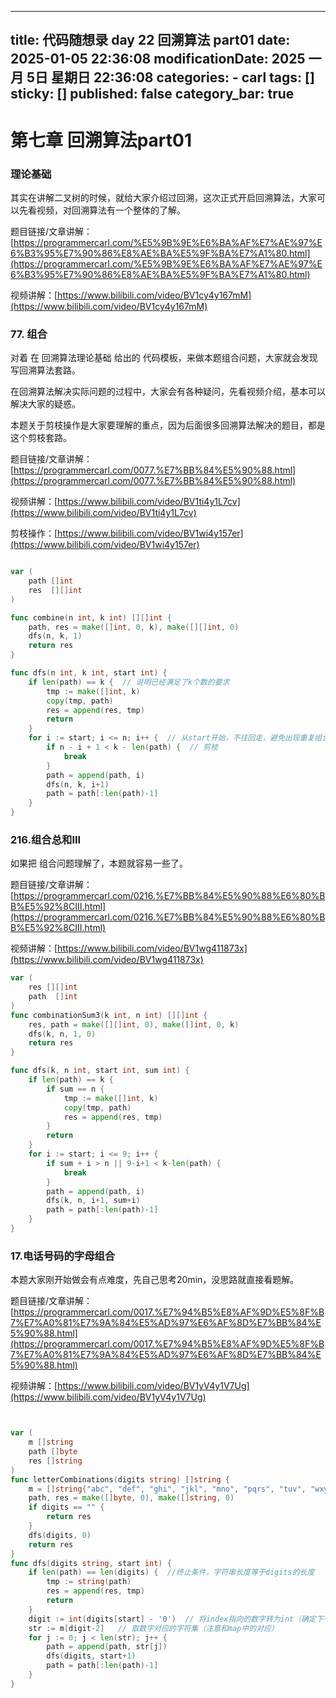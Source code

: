 
---
title: 代码随想录 day 22 回溯算法 part01
date: 2025-01-05 22:36:08
modificationDate: 2025 一月 5日 星期日 22:36:08
categories: 
	- carl
tags: []
sticky: []
published: false
category_bar: true
---


# 第七章 回溯算法part01

### 理论基础

其实在讲解二叉树的时候，就给大家介绍过回溯，这次正式开启回溯算法，大家可以先看视频，对回溯算法有一个整体的了解。

题目链接/文章讲解：[https://programmercarl.com/%E5%9B%9E%E6%BA%AF%E7%AE%97%E6%B3%95%E7%90%86%E8%AE%BA%E5%9F%BA%E7%A1%80.html](https://programmercarl.com/%E5%9B%9E%E6%BA%AF%E7%AE%97%E6%B3%95%E7%90%86%E8%AE%BA%E5%9F%BA%E7%A1%80.html)

视频讲解：[https://www.bilibili.com/video/BV1cy4y167mM](https://www.bilibili.com/video/BV1cy4y167mM)

### 77. 组合

对着 在 回溯算法理论基础 给出的 代码模板，来做本题组合问题，大家就会发现 写回溯算法套路。

在回溯算法解决实际问题的过程中，大家会有各种疑问，先看视频介绍，基本可以解决大家的疑惑。

本题关于剪枝操作是大家要理解的重点，因为后面很多回溯算法解决的题目，都是这个剪枝套路。

题目链接/文章讲解：[https://programmercarl.com/0077.%E7%BB%84%E5%90%88.html](https://programmercarl.com/0077.%E7%BB%84%E5%90%88.html)

视频讲解：[https://www.bilibili.com/video/BV1ti4y1L7cv](https://www.bilibili.com/video/BV1ti4y1L7cv)

剪枝操作：[https://www.bilibili.com/video/BV1wi4y157er](https://www.bilibili.com/video/BV1wi4y157er)



```go

var (
    path []int
    res  [][]int
)

func combine(n int, k int) [][]int {
    path, res = make([]int, 0, k), make([][]int, 0)
    dfs(n, k, 1)
    return res
}

func dfs(n int, k int, start int) {
    if len(path) == k {  // 说明已经满足了k个数的要求
        tmp := make([]int, k)
        copy(tmp, path)
        res = append(res, tmp)
        return
    }
    for i := start; i <= n; i++ {  // 从start开始，不往回走，避免出现重复组合
        if n - i + 1 < k - len(path) {  // 剪枝
            break
        }
        path = append(path, i)
        dfs(n, k, i+1)
        path = path[:len(path)-1]
    }
}

```


### 216.组合总和III

如果把 组合问题理解了，本题就容易一些了。

题目链接/文章讲解：[https://programmercarl.com/0216.%E7%BB%84%E5%90%88%E6%80%BB%E5%92%8CIII.html](https://programmercarl.com/0216.%E7%BB%84%E5%90%88%E6%80%BB%E5%92%8CIII.html)

视频讲解：[https://www.bilibili.com/video/BV1wg411873x](https://www.bilibili.com/video/BV1wg411873x)



```go
var (
    res [][]int
    path  []int
)
func combinationSum3(k int, n int) [][]int {
    res, path = make([][]int, 0), make([]int, 0, k)
    dfs(k, n, 1, 0)
    return res
}

func dfs(k, n int, start int, sum int) {
    if len(path) == k {
        if sum == n {
            tmp := make([]int, k)
            copy(tmp, path)
            res = append(res, tmp)
        }
        return
    }
    for i := start; i <= 9; i++ {
        if sum + i > n || 9-i+1 < k-len(path) {
            break
        }
        path = append(path, i)
        dfs(k, n, i+1, sum+i)
        path = path[:len(path)-1]
    }
}
```

### 17.电话号码的字母组合

本题大家刚开始做会有点难度，先自己思考20min，没思路就直接看题解。

题目链接/文章讲解：[https://programmercarl.com/0017.%E7%94%B5%E8%AF%9D%E5%8F%B7%E7%A0%81%E7%9A%84%E5%AD%97%E6%AF%8D%E7%BB%84%E5%90%88.html](https://programmercarl.com/0017.%E7%94%B5%E8%AF%9D%E5%8F%B7%E7%A0%81%E7%9A%84%E5%AD%97%E6%AF%8D%E7%BB%84%E5%90%88.html)

视频讲解：[https://www.bilibili.com/video/BV1yV4y1V7Ug](https://www.bilibili.com/video/BV1yV4y1V7Ug)



```go


var (
    m []string
    path []byte
    res []string
)
func letterCombinations(digits string) []string {
    m = []string{"abc", "def", "ghi", "jkl", "mno", "pqrs", "tuv", "wxyz"}
    path, res = make([]byte, 0), make([]string, 0)
    if digits == "" {
        return res
    }
    dfs(digits, 0)
    return res
}
func dfs(digits string, start int) {
    if len(path) == len(digits) {  //终止条件，字符串长度等于digits的长度
        tmp := string(path)
        res = append(res, tmp)
        return
    }
    digit := int(digits[start] - '0')  // 将index指向的数字转为int（确定下一个数字）
    str := m[digit-2]   // 取数字对应的字符集（注意和map中的对应）
    for j := 0; j < len(str); j++ {
        path = append(path, str[j])
        dfs(digits, start+1)
        path = path[:len(path)-1]
    }
}

```
